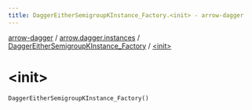 ```yaml
---
title: DaggerEitherSemigroupKInstance_Factory.<init> - arrow-dagger
---
```


[arrow-dagger](../../index.html) / [arrow.dagger.instances](../index.html) / [DaggerEitherSemigroupKInstance_Factory](index.html) / [&lt;init&gt;](./-init-.html)

# &lt;init&gt;

`DaggerEitherSemigroupKInstance_Factory()`
